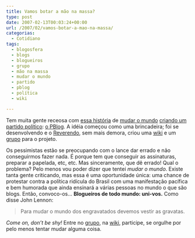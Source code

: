 ```yaml
---
title: Vamos botar a mão na massa?
type: post
date: 2007-02-13T00:03:24+00:00
url: /2007/02/vamos-botar-a-mao-na-massa/
categorias:
  - Cotidiano
tags:
  - blogosfera
  - blogs
  - blogueiros
  - grupo
  - mão na massa
  - mudar o mundo
  - partido
  - pblog
  - política
  - wiki

---
```

Tem muita gente receosa com [essa história][1] de [mudar o mundo][2] [criando um partido político][3]: [o PBlog][4]. A idéia começou como uma brincadeira; foi se desenvolvendo e o [Reverendo][5], sem mais demora, criou uma [wiki][6] e um [grupo][7] para o projeto.

Os pessimistas estão se preocupando com o lance dar errado e não conseguirmos fazer nada. É porque tem que conseguir as assinaturas, preparar a papelada, etc, etc. Mas sinceramente, que dê errado! Qual o problema? Pelo menos vou poder dizer que tentei _mudar o mundo_. Existe tanta gente criticando, mas essa é uma oportunidade única: uma chance de protestar contra a política ridícula do Brasil com uma manifestação pacífica e bem humorada que ainda ensinará a várias pessoas no mundo o que são blogs. Então, convoco-os… **Blogueiros de todo mundo: uni-vos.** Como disse John Lennon:

> Para mudar o mundo dos engravatados devemos vestir as gravatas.

_Come on, don’t be shy!_ Entre no [grupo][7], na [wiki][6], participe, se orgulhe por pelo menos tentar mudar alguma coisa.

 [1]: http://malvicioso.com/2007/02/09/fundemos-um-partido/
 [2]: http://1001gatos.org/como-mudar-o-mundo/
 [3]: http://novo-mundo.org/log/2007/02/08/como-criar-um-partido-politico/
 [4]: http://www.celsojunior.net/blog/2007/02/08/campanha-a-favor-do-pblog/
 [5]: http://1001gatos.org/
 [6]: http://pblog.wiki.zoho.com/
 [7]: http://groups.google.com.br/group/partido

